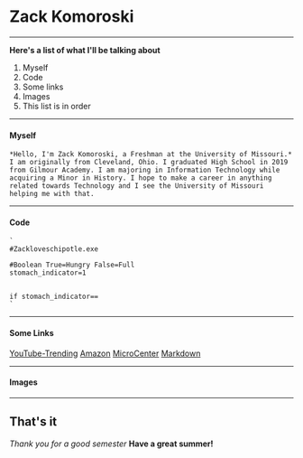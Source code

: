 # Zack Komoroski
---

**Here's a list of what I'll be talking about**
  1. Myself
  2. Code
  3. Some links
  4. Images
  5. This list is in order

---

#### Myself
    *Hello, I'm Zack Komoroski, a Freshman at the University of Missouri.*
    I am originally from Cleveland, Ohio. I graduated High School in 2019 from Gilmour Academy. I am majoring in Information Technology while acquiring a Minor in History. I hope to make a career in anything related towards Technology and I see the University of Missouri helping me with that.

---

#### Code
    `
    #Zackloveschipotle.exe
    
    #Boolean True=Hungry False=Full
    stomach_indicator=1


    if stomach_indicator== 
    `

---

#### Some Links
  [YouTube-Trending](https://www.youtube.com/feed/trending)
  [Amazon](https://www.amazon.com/ref=nav_logo)
  [MicroCenter](https://www.microcenter.com/)
  [Markdown]()

---

#### Images

---

## That's it

*Thank you for a good semester*
**Have a great summer!**